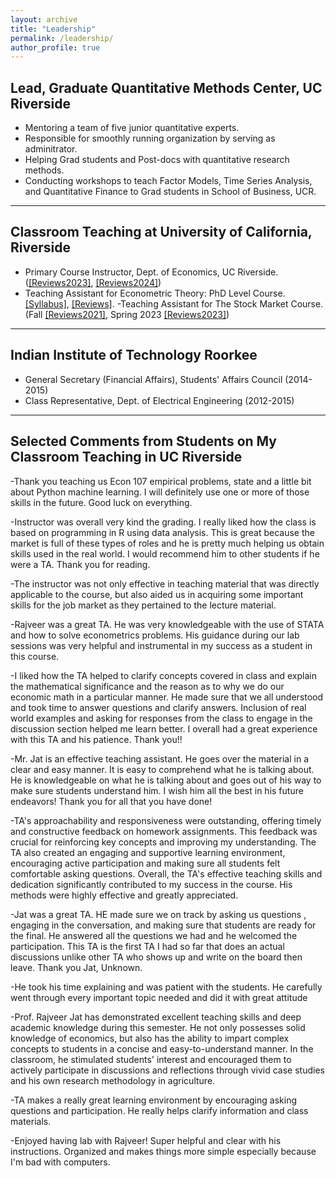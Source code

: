 ```yaml
---
layout: archive
title: "Leadership"
permalink: /leadership/
author_profile: true
---
```




## Lead, Graduate Quantitative Methods Center, UC Riverside

- Mentoring a team of five junior quantitative experts.
- Responsible for smoothly running organization by serving as adminitrator. 
- Helping Grad students and Post-docs with quantitative research methods.
- Conducting workshops to teach Factor Models, Time Series Analysis, and Quantitative Finance to Grad students in School of Business, UCR. 

****


## Classroom Teaching  at University of California, Riverside

- Primary Course Instructor, Dept. of Economics, UC Riverside. (<a href="http://rajveerjat.github.io/files/Teaching_files/Summer2023_reviews.pdf" target="_blank" rel="noopener noreferrer">[Reviews2023]</a>, <a href="http://rajveerjat.github.io/files/Teaching_files/Summer2024_reviews.pdf" target="_blank" rel="noopener noreferrer">[Reviews2024]</a>)
- Teaching Assistant for Econometric Theory: PhD Level Course. <a href="http://rajveerjat.github.io/files/Teaching_files/ECON205C_syllabus.pdf" target="_blank" rel="noopener noreferrer">[Syllabus]</a>, <a href="http://rajveerjat.github.io/files/Teaching_files/Spring2024_reviews.pdf" target="_blank" rel="noopener noreferrer">[Reviews]</a>.
-Teaching Assistant for The Stock Market Course. (Fall  <a href="http://rajveerjat.github.io/files/Teaching_files/Fall2021_reviews.pdf" target="_blank" rel="noopener noreferrer">[Reviews2021]</a>, Spring 2023 <a href="http://rajveerjat.github.io/files/Teaching_files/Spring2023_reviews.pdf" target="_blank" rel="noopener noreferrer">[Reviews2023]</a>)


****


## Indian Institute of Technology Roorkee 

- General Secretary (Financial Affairs), Students' Affairs Council (2014-2015)
- Class Representative, Dept. of Electrical Engineering  (2012-2015)

****



## Selected Comments from Students on My Classroom Teaching in UC Riverside

-Thank you teaching us Econ 107 empirical problems, state and a little bit about Python machine learning. I will definitely use one or more of
those skills in the future. Good luck on everything.

-Instructor was overall very kind the grading. I really liked how the class is based on programming in R using data analysis. This is great
because the market is full of these types of roles and he is pretty much helping us obtain skills used in the real world. I would recommend him
to other students if he were a TA. Thank you for reading.

-The instructor was not only effective in teaching material that was directly applicable to the course, but also aided us in acquiring some
important skills for the job market as they pertained to the lecture material.

-Rajveer was a great TA. He was very knowledgeable with the use of STATA and how to solve econometrics problems. His guidance during
our lab sessions was very helpful and instrumental in my success as a student in this course.

-I liked how the TA helped to clarify concepts covered in class and explain the mathematical significance and the reason as to why we do our
economic math in a particular manner. He made sure that we all understood and took time to answer questions and clarify answers. Inclusion
of real world examples and asking for responses from the class to engage in the discussion section helped me learn better. I overall had a
great experience with this TA and his patience. Thank you!!

-Mr. Jat is an effective teaching assistant. He goes over the material in a clear and easy manner. It is easy to comprehend what he is talking
about. He is knowledgeable on what he is talking about and goes out of his way to make sure students understand him. I wish him all the
best in his future endeavors! Thank you for all that you have done!

-TA's approachability and responsiveness were outstanding, offering timely and constructive feedback on homework assignments. This
feedback was crucial for reinforcing key concepts and improving my understanding. The TA also created an engaging and supportive
learning environment, encouraging active participation and making sure all students felt comfortable asking questions. Overall, the TA's
effective teaching skills and dedication significantly contributed to my success in the course. His methods were highly effective and greatly
appreciated.

-Jat was a great TA. HE made sure we on track by asking us questions , engaging in the conversation, and making sure that students are
ready for the final. He answered all the questions we had and he welcomed the participation. This TA is the first TA I had so far that does an
actual discussions unlike other TA who shows up and write on the board then leave. Thank you Jat, Unknown.

-He took his time explaining and was patient with the students. He carefully went through every important topic needed and did it with great
attitude

-Prof. Rajveer Jat has demonstrated excellent teaching skills and deep academic knowledge during this semester. He not only possesses
solid knowledge of economics, but also has the ability to impart complex concepts to students in a concise and easy-to-understand manner.
In the classroom, he stimulated students' interest and encouraged them to actively participate in discussions and reflections through vivid
case studies and his own research methodology in agriculture.

-TA makes a really great learning environment by encouraging asking questions and participation. He really helps clarify information and class
materials.

-Enjoyed having lab with Rajveer! Super helpful and clear with his instructions. Organized and makes things more simple especially because
I'm bad with computers.

